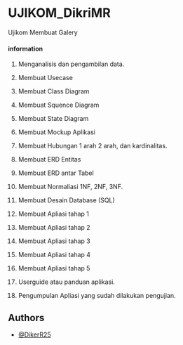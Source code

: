 # UJIKOM_DikriMR

Ujikom Membuat Galery

#### information

1. Menganalisis dan pengambilan data.

2. Membuat Usecase

3. Membuat Class Diagram

4. Membuat Squence Diagram

5. Membuat State Diagram

6. Membuat Mockup Aplikasi

7. Membuat Hubungan 1 arah 2 arah, dan kardinalitas.

8. Membuat ERD Entitas

9. Membuat ERD antar Tabel

10. Membuat Normaliasi 1NF, 2NF, 3NF.

11. Membuat Desain Database (SQL)

12. Membuat Apliasi tahap 1

13. Membuat Apliasi tahap 2

14. Membuat Apliasi tahap 3

15. Membuat Apliasi tahap 4

16. Membuat Apliasi tahap 5

17. Userguide atau panduan aplikasi.

18. Pengumpulan Apliasi yang sudah dilakukan pengujian.

## Authors

- [@DikerR25](https://www.github.com/DikerR25)
